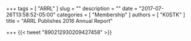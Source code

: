 +++
tags = [ "ARRL" ]
slug = ""
description = ""
date = "2017-07-26T13:58:52-05:00"
categories = [ "Membership" ]
authors = [ "K0STK" ]
title = "ARRL Publishes 2016 Annual Report"

+++
{{< tweet "890212930209427458" >}}
<!--more-->

